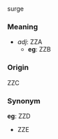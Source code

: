 surge
### Meaning
+ _adj_: ZZA
    + __eg__: ZZB

### Origin

ZZC

### Synonym

__eg__: ZZD

+ ZZE


